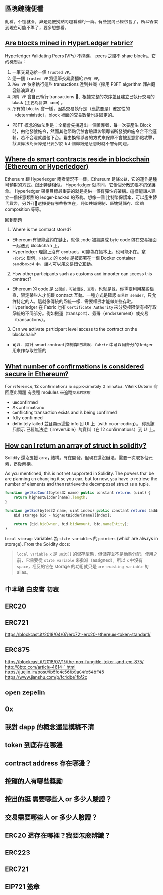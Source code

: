 ## 區塊鏈隨便看
  亂看，不懂就查。算是隨便撈點問題看看的一篇。有些提問已經很舊了，所以答案到現在可能不準了，要多想想看。

## [Are blocks mined in HyperLedger Fabric?](https://stackoverflow.com/questions/36844827/are-blocks-mined-in-hyperledger-fabric)

Hyperledger Validating Peers (VPs) 不挖礦， peers 之間不 share blocks。它的機制為：
1. 一筆交易送給一個 `trusted VP`。
2. 這一個 `trusted VP` 將這筆交易廣播給 `所有 VP`。
3. `所有 VP` 依序執行這些 transactions 達到共識（採用 PBFT algorithm 拜占庭容錯演算法）
4. `所有 VP` 會自己執行 transactions 、根據完整的次序並且建立已執行交易的 block (主要為計算 hase) 。
5. 所有的 blocks 會一樣，因為交易執行是（應該要是）確定性的（deterministic），block 裡面的交易數量也是固定的。

 - PBFT 概念的做法則是：全網會先挑選出一個領導者，每一次要產生 Block 時，由他發號施令，然而其他節點仍然會驗證該領導者所發號的施令合不合邏輯，若不合理就趕他下台。藉由換領導者的方式來保障不會被惡意節點攻擊，該演算法的保障是只要少於 1/3 個節點是惡意的就不會有問題。

 ## [Where do smart contracts reside in blockchain (Ethereum or Hyperledger)](https://stackoverflow.com/questions/42081194/where-do-smart-contracts-reside-in-blockchain-ethereum-or-hyperledger)
   Ethereum 跟 Hyperledger 兩者情況不一樣。Ethereum 是條`公鏈`，它的運作是種可預期的方式。跟比特鏈相似。 Hyperledger 就不同，它像個分散式帳本的保護傘。 Hyperledger 架構目標最重要的就是提供一個有彈性的架構。這樣能讓人建立一個任意類型的 ledger-backed 的系統。想像一個 比特幣保護傘，可以產生替代貨幣，另外可選擇要有哪些特性在，例如共識機制、區塊鏈儲存、節點 composition 等等。

  回到問題
  1. Where is the contract stored?
 - Ethereum 有智能合約在鏈上，就像 code 被編譯成 byte code 包在交易裡面一起送到 blockchain 上。
 -  Hyperledger 理論上沒有 contract，可能為在帳本上，也可能不在。拿 `Fabric` 舉例，`Fabric` 的 code 是被部署在一個 Docker container sandboxed 中，讓人可以用交易跟它互動。

  2. How other participants such as customs and importer can access this contract?
  - Ethereum 的 code 是 `公開的，可被讀取、查看`，也就是說，你需要利用某些檢查，限定某些人才能跟 contract 互動。一種方式是確認 `交易的 sender`，只允許特定的人。這就像傳統的系統一樣，需要權限才能做某些存取。
  - Hyperledger 在 Fabric 也有 `Certificate Authority` 來分發權限使有權存取系統的不同部分。例如搬運（transport）、簽署（endorsement）或交易（transactions）。

  3. Can we activate participant level access to the contract on the blockchain?
  - 可以、設計 smart contract 控制存取權限、`Fabric` 中可以用部分的 ledger 用來作存取控管的


## [What number of confirmations is considered secure in Ethereum?](https://ethereum.stackexchange.com/questions/319/what-number-of-confirmations-is-considered-secure-in-ethereum)
For reference, 12 confirmations is approximately 3 minutes.
Vitalik Buterin 有回應此問題
有幾種 modules 來追蹤`交易的狀態`
 - unconfirmed
 - X confirmations
 - conflicting transaction exists and is being confirmed
 - fully confirmed
 - definitely failed
並且顯示這些 info 到 UI 上（with color-coding）。
你應該只顯示 已經無法逆（irreversible）的資料（在 12 confirmations）到 UI 上。

## [How can I return an array of struct in solidity?](https://stackoverflow.com/questions/48877910/how-can-i-return-an-array-of-struct-in-solidity)
Solidity 還沒支援 array 結構。有在開發，但現在還沒辦法。需要一次取多個元素，然後解構。

As you mentioned, this is not yet supported in Solidity. The powers that be are planning on changing it so you can, but for now, you have to retrieve the number of elements and then retrieve the decomposed struct as a tuple.

```javascript
function getBidCount(bytes32 name) public constant returns (uint) {
    return highestBidder[name].length;
}

function getBid(bytes32 name, uint index) public constant returns (address, uint, bytes32) {
    Bid storage bid = highestBidder[name][index];

    return (bid.bidOwner, bid.bidAmount, bid.nameEntity);
}
```
`Local storage` variables 為 `state variables` 的 `pointers` (which are always in storage). From the Solidity docs:
> `local variable x` 是 `unit[]` 的儲存型態，但儲存並不是動態分配，使用之前，它需要從 `state variable` 來指派（assigned）。所以 `x` 中沒有 `space`，相反的它在 storage 的功用就只是 `pre-existing variable` 的 alias。




## 中本聰  白皮書  初衷

## ERC20
## ERC721
https://blockcast.it/2018/04/07/erc721-erc20-ethereum-token-standard/
## ERC875
https://blockcast.it/2018/07/15/the-non-fungible-token-and-erc-875/
http://8btc.com/article-4614-1.html
https://juejin.im/post/5b5fc4c56fb9a04fe548ff45
https://www.jianshu.com/p/fc4dbe1fbf2c
## open zepelin

## 0x
## 我對 dapp 的概念還是模糊不清
## token 到底存在哪邊
## contract address 存在哪邊？
## 挖礦的人有哪些獎勵
## 挖出的逛 需要哪些人 or 多少人驗證？
## 交易需要哪些人 or 多少人驗證？
## ERC20 這存在哪裡？我要怎麼辨識？
## ERC223
## ERC721
## EIP721 簽章
